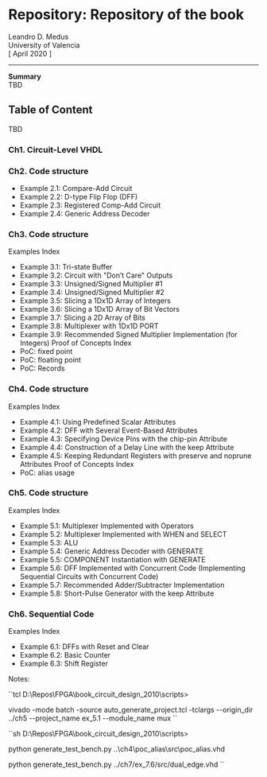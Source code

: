 # Repository: Repository of the book

Leandro D. Medus  
University of Valencia  
[ April 2020 ]

---
**Summary**  
TBD

## Table of Content
TBD

### Ch1. Circuit-Level VHDL
### Ch2. Code structure
* Example 2.1: Compare-Add Circuit
* Example 2.2: D-type Flip Flop (DFF)
* Example 2.3: Registered Comp-Add Circuit
* Example 2.4: Generic Address Decoder
### Ch3. Code structure
Examples Index
* Example 3.1: Tri-state Buffer
* Example 3.2: Circuit with "Don’t Care" Outputs
* Example 3.3: Unsigned/Signed Multiplier \#1
* Example 3.4: Unsigned/Signed Multiplier \#2
* Example 3.5: Slicing a 1Dx1D Array of Integers
* Example 3.6: Slicing a 1Dx1D Array of Bit Vectors
* Example 3.7: Slicing a 2D Array of Bits
* Example 3.8: Multiplexer with 1Dx1D PORT
* Example 3.9: Recommended Signed Multiplier Implementation (for Integers)
Proof of Concepts Index
* PoC: fixed point
* PoC: floating point
* PoC: Records
### Ch4. Code structure
Examples Index
* Example 4.1: Using Predefined Scalar Attributes
* Example 4.2: DFF with Several Event-Based Attributes
* Example 4.3: Specifying Device Pins with the chip-pin Attribute
* Example 4.4: Construction of a Delay Line with the keep Attribute
* Example 4.5: Keeping Redundant Registers with preserve and noprune Attributes
Proof of Concepts Index
* PoC: alias usage
### Ch5. Code structure
Examples Index
* Example 5.1: Multiplexer Implemented with Operators
* Example 5.2: Multiplexer Implemented with WHEN and SELECT
* Example 5.3: ALU
* Example 5.4: Generic Address Decoder with GENERATE
* Example 5.5: COMPONENT Instantiation with GENERATE
* Example 5.6: DFF Implemented with Concurrent Code
    (Implementing Sequential Circuits with Concurrent Code)
* Example 5.7: Recommended Adder/Subtracter Implementation
* Example 5.8: Short-Pulse Generator with the keep Attribute
### Ch6. Sequential Code
Examples Index
* Example 6.1: DFFs with Reset and Clear
* Example 6.2: Basic Counter
* Example 6.3: Shift Register


Notes:

``tcl
D:\Repos\FPGA\book_circuit_design_2010\scripts>

vivado -mode batch -source auto_generate_project.tcl -tclargs --origin_dir ../ch5 --project_name ex_5.1  --module_name mux
``

``sh
D:\Repos\FPGA\book_circuit_design_2010\scripts>

python generate_test_bench.py ..\ch4\poc_alias\src\poc_alias.vhd

 python generate_test_bench.py ../ch7/ex_7.6/src/dual_edge.vhd
``
